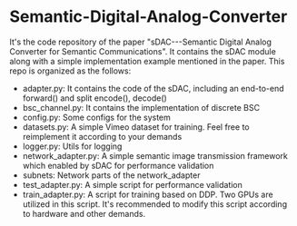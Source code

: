 # Semantic-Digital-Analog-Converter

It's the code repository of the paper "sDAC---Semantic Digital Analog Converter for Semantic Communications". It contains the sDAC module along with a simple implementation example mentioned in the paper. This repo is organized as the follows:

* adapter.py: It contains the code of the sDAC, including an end-to-end forward() and split encode(), decode()
* bsc_channel.py: It contains the implementation of discrete BSC
* config.py: Some configs for the system
* datasets.py: A simple Vimeo dataset for training. Feel free to reimplement it according to your demands
* logger.py: Utils for logging
* network_adapter.py: A simple semantic image transmission framework which enabled by sDAC for performance validation
* subnets: Network parts of the network_adapter
* test_adapter.py: A simple script for performance validation
* train_adapter.py: A script for training based on DDP. Two GPUs are utilized in this script. It's recommended to modify this script according to hardware and other demands.

